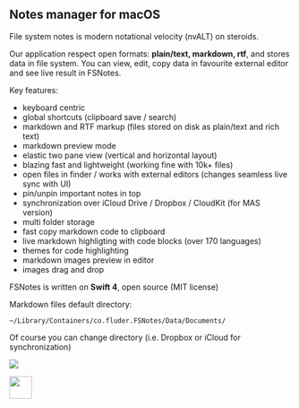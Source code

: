 ## Notes manager for macOS

File system notes is modern notational velocity (nvALT) on steroids. 

Our application respect open formats: **plain/text, markdown, rtf**, and stores data in file system. You can view, edit, copy data in favourite external editor and see live result in FSNotes. 

Key features:

- keyboard centric
- global shortcuts (clipboard save / search)
- markdown and RTF markup (files stored on disk as plain/text and rich text)
- markdown preview mode
- elastic two pane view (vertical and horizontal layout)
- blazing fast and lightweight (working fine with 10k+ files)
- open files in finder / works with external editors (changes seamless live sync with UI)
- pin/unpin important notes in top
- synchronization over iCloud Drive / Dropbox / CloudKit (for MAS version)
- multi folder storage
- fast copy markdown code to clipboard
- live markdown highligting with code blocks (over 170 languages)
- themes for code highlighting
- markdown images preview in editor
- images drag and drop

FSNotes is written on **Swift 4**, open source (MIT license)

Markdown files default directory:

```~/Library/Containers/co.fluder.FSNotes/Data/Documents/```

Of course you can change directory (i.e. Dropbox or iCloud for synchronization)

![](https://raw.githubusercontent.com/glushchenko/fsnotes/master/code.png)

<a href="https://itunes.apple.com/app/fsnotes/id1277179284"><img height="40px" src="https://f001.backblazeb2.com/file/og-files/Download_on_the_Mac_App_Store_Badge_US-UK_165x40.png"/></a> 

